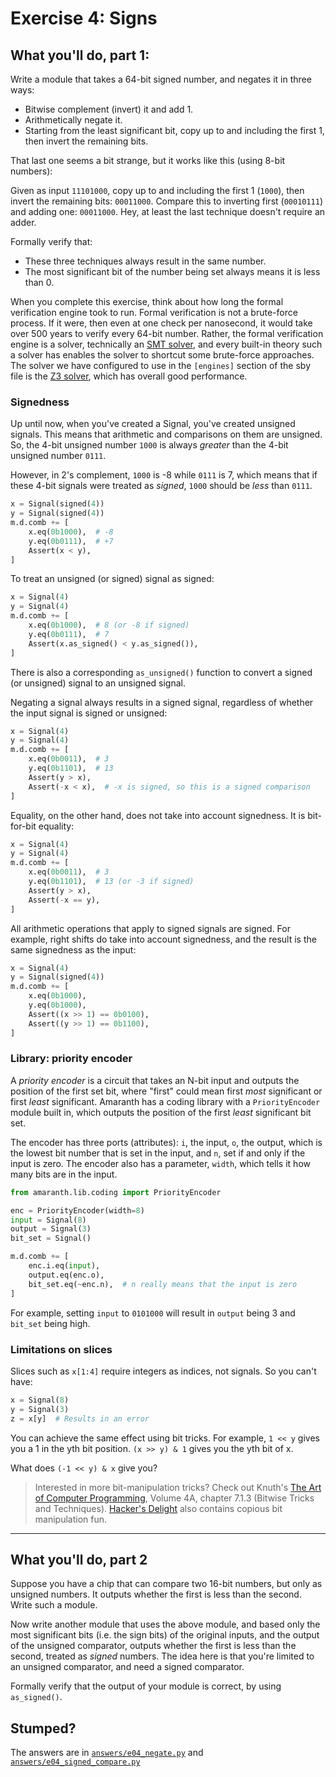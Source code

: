 # Exercise 4: Signs

## What you'll do, part 1:

Write a module that takes a 64-bit signed number, and negates it in three ways:

* Bitwise complement (invert) it and add 1.
* Arithmetically negate it.
* Starting from the least significant bit, copy up to and including the first 1, then invert the remaining bits.

That last one seems a bit strange, but it works like this (using 8-bit numbers):

Given as input `11101000`, copy up to and including the first 1 (`1000`), then invert the remaining bits: `00011000`. Compare this to inverting first (`00010111`) and adding one: `00011000`. Hey, at least the last technique doesn't require an adder.

Formally verify that:

* These three techniques always result in the same number.
* The most significant bit of the number being set always means it is less than 0.

When you complete this exercise, think about how long the formal verification engine took to run. Formal verification is not a brute-force process. If it were, then even at one check per nanosecond, it would take over 500 years to verify every 64-bit number. Rather, the formal verification engine is a solver, technically an [SMT solver](https://en.wikipedia.org/wiki/Satisfiability_modulo_theories), and every built-in theory such a solver has enables the solver to shortcut some brute-force approaches. The solver we have configured to use in the `[engines]` section of the sby file is the [Z3 solver](https://en.wikipedia.org/wiki/Z3_Theorem_Prover), which has overall good performance.

### Signedness

Up until now, when you've created a Signal, you've created unsigned signals. This means that arithmetic and comparisons on them are unsigned. So, the 4-bit unsigned number `1000` is always *greater* than the 4-bit unsigned number `0111`.

However, in 2's complement, `1000` is -8 while `0111` is 7, which means that if these 4-bit signals were treated as *signed*, `1000` should be *less* than `0111`.

```python
x = Signal(signed(4))
y = Signal(signed(4))
m.d.comb += [
    x.eq(0b1000),  # -8
    y.eq(0b0111),  # +7
    Assert(x < y),
]
```

To treat an unsigned (or signed) signal as signed:

```python
x = Signal(4)
y = Signal(4)
m.d.comb += [
    x.eq(0b1000),  # 8 (or -8 if signed)
    y.eq(0b0111),  # 7
    Assert(x.as_signed() < y.as_signed()),
]
```

There is also a corresponding `as_unsigned()` function to convert a signed (or unsigned) signal to an unsigned signal.

Negating a signal always results in a signed signal, regardless of whether the input signal is signed or unsigned:

```python
x = Signal(4)
y = Signal(4)
m.d.comb += [
    x.eq(0b0011),  # 3
    y.eq(0b1101),  # 13
    Assert(y > x),
    Assert(-x < x),  # -x is signed, so this is a signed comparison
]
```

Equality, on the other hand, does not take into account signedness. It is bit-for-bit equality:

```python
x = Signal(4)
y = Signal(4)
m.d.comb += [
    x.eq(0b0011),  # 3
    y.eq(0b1101),  # 13 (or -3 if signed)
    Assert(y > x),
    Assert(-x == y),
]
```

All arithmetic operations that apply to signed signals are signed. For example, right shifts do take into account signedness, and the result is the same signedness as the input:

```python
x = Signal(4)
y = Signal(signed(4))
m.d.comb += [
    x.eq(0b1000),
    y.eq(0b1000),
    Assert((x >> 1) == 0b0100),
    Assert((y >> 1) == 0b1100),
]
```

### Library: priority encoder

A *priority encoder* is a circuit that takes an N-bit input and outputs the position of the first set bit, where "first" could mean first *most* significant or first *least* significant. Amaranth has a coding library with a `PriorityEncoder` module built in, which outputs the position of the first *least* significant bit set.

The encoder has three ports (attributes): `i`, the input, `o`, the output, which is the lowest bit number that is set in the input, and `n`, set if and only if the input is zero. The encoder also has a parameter, `width`, which tells it how many bits are in the input.

```python
from amaranth.lib.coding import PriorityEncoder

enc = PriorityEncoder(width=8)
input = Signal(8)
output = Signal(3)
bit_set = Signal()

m.d.comb += [
    enc.i.eq(input),
    output.eq(enc.o),
    bit_set.eq(~enc.n),  # n really means that the input is zero
]
```

For example, setting `input` to `0101000` will result in `output` being 3 and `bit_set` being high.

### Limitations on slices

Slices such as `x[1:4]` require integers as indices, not signals. So you can't have:

```python
x = Signal(8)
y = Signal(3)
z = x[y]  # Results in an error
```

You can achieve the same effect using bit tricks. For example, `1 << y` gives you a 1 in the yth bit position. `(x >> y) & 1` gives you the yth bit of x.

What does `(-1 << y) & x` give you?

> Interested in more bit-manipulation tricks? Check out Knuth's [The Art of Computer Programming](https://en.wikipedia.org/wiki/The_Art_of_Computer_Programming), Volume 4A, chapter 7.1.3 (Bitwise Tricks and Techniques). [Hacker's Delight](https://en.wikipedia.org/wiki/Hacker%27s_Delight) also contains copious bit manipulation fun.

-----

## What you'll do, part 2

Suppose you have a chip that can compare two 16-bit numbers, but only as unsigned numbers. It outputs whether the first is less than the second. Write such a module.

Now write another module that uses the above module, and based only the most significant bits (i.e. the sign bits) of the original inputs, and the output of the unsigned comparator, outputs whether the first is less than the second, treated as *signed* numbers. The idea here is that you're limited to an unsigned comparator, and need a signed comparator.

Formally verify that the output of your module is correct, by using `as_signed()`.

## Stumped?

The answers are in [`answers/e04_negate.py`](answers/e04_negate.py) and [`answers/e04_signed_compare.py`](answers/e04_signed_compare.py)
